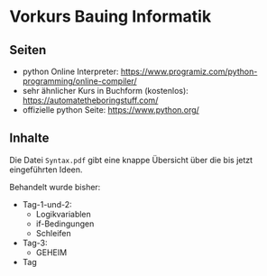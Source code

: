 # Vorkurs Bauing Informatik

## Seiten
- python Online Interpreter: https://www.programiz.com/python-programming/online-compiler/
- sehr ähnlicher Kurs in Buchform (kostenlos): https://automatetheboringstuff.com/
- offizielle python Seite: https://www.python.org/

## Inhalte
Die Datei `Syntax.pdf` gibt eine knappe Übersicht über die bis jetzt eingeführten Ideen.

Behandelt wurde bisher:
- Tag-1-und-2: 
    + Logikvariablen
    + if-Bedingungen
    + Schleifen
- Tag-3:
    + GEHEIM
- Tag